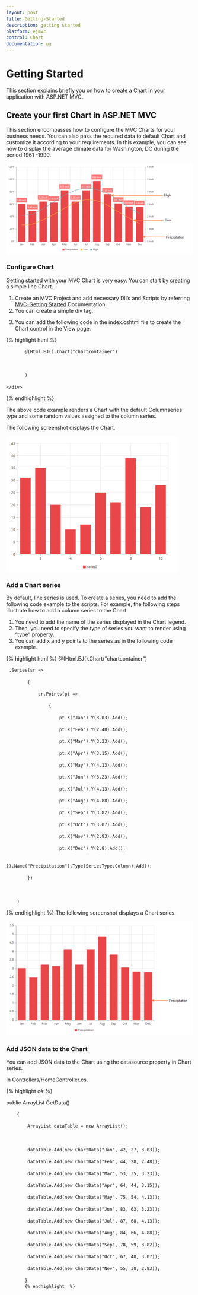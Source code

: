 ```yaml
---
layout: post
title: Getting-Started
description: getting started
platform: ejmvc
control: Chart
documentation: ug
---
```


# Getting Started

This section explains briefly you on how to create a Chart in your application with ASP.NET MVC.

## Create your first Chart in ASP.NET MVC

This section encompasses how to configure the MVC Charts for your business needs. You can also pass the required data to default Chart and customize it according to your requirements. In this example, you can see how to display the average climate data for Washington, DC during the period 1961 -1990.





![](Getting-Started_images/Getting-Started_img1.png)



### Configure Chart

Getting started with your MVC Chart is very easy. You can start by creating a simple line Chart.

1. Create an MVC Project and add necessary Dll’s and Scripts by referring [MVC-Getting Started](http://help.syncfusion.com/ug/js/Documents/gettingstartedwithmv.htm) Documentation.
2. You can create a simple div tag.


<div>

</div>



3. You can add the following code in the index.cshtml file to create the Chart control in the View page. 

{% highlight html %}
    <div> 



           @(Html.EJ().Chart("chartcontainer")



           ) 

    </div> 

{% endhighlight %}

The above code example renders a Chart with the default Columnseries type and some random values assigned to the column series. 

The following screenshot displays the Chart.



![](Getting-Started_images/Getting-Started_img2.png)



### Add a Chart series

By default, line series is used. To create a series, you need to add the following code example to the scripts. For example, the following steps illustrate how to add a column series to the Chart.

1. You need to add the name of the series displayed in the Chart legend.
2. Then, you need to specify the type of series you want to render using “type” property.
3. You can add x and y points to the series as in the following code example.

{% highlight html %}
  @(Html.EJ().Chart("chartcontainer")

     .Series(sr =>

            {

                sr.Points(pt =>

                    {

                        pt.X("Jan").Y(3.03).Add();

                        pt.X("Feb").Y(2.48).Add();

                        pt.X("Mar").Y(3.23).Add();

                        pt.X("Apr").Y(3.15).Add();

                        pt.X("May").Y(4.13).Add();

                        pt.X("Jun").Y(3.23).Add();

                        pt.X("Jul").Y(4.13).Add();

                        pt.X("Aug").Y(4.88).Add();

                        pt.X("Sep").Y(3.82).Add();

                        pt.X("Oct").Y(3.07).Add();

                        pt.X("Nov").Y(2.83).Add();

                        pt.X("Dec").Y(2.8).Add();

                    }).Name("Precipitation").Type(SeriesType.Column).Add();

            })



        )

{% endhighlight %}
The following screenshot displays a Chart series:


![](Getting-Started_images/Getting-Started_img3.png)



### Add JSON data to the Chart

You can add JSON data to the Chart using the datasource property in Chart series.

In Controllers/HomeController.cs.

{% highlight c# %}

public ArrayList GetData()

        {

            ArrayList dataTable = new ArrayList();



            dataTable.Add(new ChartData("Jan", 42, 27, 3.03));

            dataTable.Add(new ChartData("Feb", 44, 28, 2.48));

            dataTable.Add(new ChartData("Mar", 53, 35, 3.23));

            dataTable.Add(new ChartData("Apr", 64, 44, 3.15));

            dataTable.Add(new ChartData("May", 75, 54, 4.13));

            dataTable.Add(new ChartData("Jun", 83, 63, 3.23));

            dataTable.Add(new ChartData("Jul", 87, 68, 4.13));

            dataTable.Add(new ChartData("Aug", 84, 66, 4.88));

            dataTable.Add(new ChartData("Sep", 78, 59, 3.82));

            dataTable.Add(new ChartData("Oct", 67, 48, 3.07));

            dataTable.Add(new ChartData("Nov", 55, 38, 2.83));

           }
		   {% endhighlight  %}